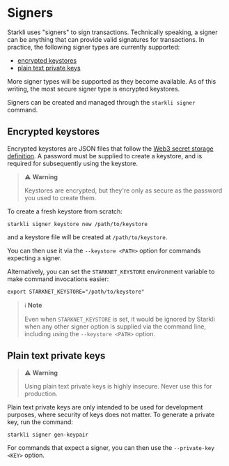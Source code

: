 # Signers

Starkli uses "signers" to sign transactions. Technically speaking, a signer can be anything that can provide valid signatures for transactions. In practice, the following signer types are currently supported:

- [encrypted keystores](#encrypted-keystores)
- [plain text private keys](#plain-text-private-keys)

More signer types will be supported as they become available. As of this writing, the most secure signer type is encrypted keystores.

Signers can be created and managed through the `starkli signer` command.

## Encrypted keystores

Encrypted keystores are JSON files that follow the [Web3 secret storage definition](https://ethereum.org/en/developers/docs/data-structures-and-encoding/web3-secret-storage/). A password must be supplied to create a keystore, and is required for subsequently using the keystore.

> ⚠️ **Warning**
>
> Keystores are encrypted, but they're only as secure as the password you used to create them.

To create a fresh keystore from scratch:

```console
starkli signer keystore new /path/to/keystore
```

and a keystore file will be created at `/path/to/keystore`.

You can then use it via the `--keystore <PATH>` option for commands expecting a signer.

Alternatively, you can set the `STARKNET_KEYSTORE` environment variable to make command invocations easier:

```console
export STARKNET_KEYSTORE="/path/to/keystore"
```

> ℹ️ **Note**
>
> Even when `STARKNET_KEYSTORE` is set, it would be ignored by Starkli when any other signer option is supplied via the command line, including using the `--keystore <PATH>` option.

## Plain text private keys

> ⚠️ **Warning**
>
> Using plain text private keys is highly insecure. Never use this for production.

Plain text private keys are only intended to be used for development purposes, where security of keys does not matter. To generate a private key, run the command:

```console
starkli signer gen-keypair
```

For commands that expect a signer, you can then use the `--private-key <KEY>` option.

